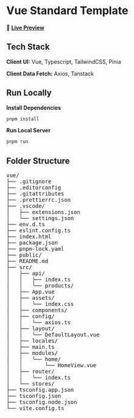 # Vue Standard Template

💚 **[Live Preview](https://vue-scaffa.vercel.app)**

## Tech Stack

**Client UI:** Vue, Typescript, TailwindCSS, Pinia

**Client Data Fetch:** Axios, Tanstack

## Run Locally

**Install Dependencies**

```sh
pnpm install
```

**Run Local Server**

```sh
pnpm run
```

## Folder Structure

<pre>
vue/
├── .gitignore
├── .editorconfig
├── .gitattributes
├── .prettierrc.json
├── .vscode/
│   ├── extensions.json
│   └── settings.json
├── env.d.ts
├── eslint.config.ts
├── index.html
├── package.json
├── pnpm-lock.yaml
├── public/
├── README.md
├── src/
│   ├── api/
│   │   ├── index.ts
│   │   └── products/
│   ├── App.vue
│   ├── assets/
│   │   └── index.css
│   ├── components/
│   ├── config/
│   │   └── axios.ts
│   ├── layout/
│   │   └── DefaultLayout.vue
│   ├── locales/
│   ├── main.ts
│   ├── modules/
│   │   └── home/
│   │       └── HomeView.vue
│   ├── router/
│   │   └── index.ts
│   └── stores/
├── tsconfig.app.json
├── tsconfig.json
├── tsconfig.node.json
└── vite.config.ts
</pre>
